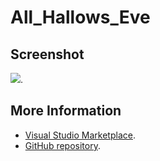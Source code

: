 # All_Hallows_Eve



## Screenshot
![](https://raw.githubusercontent.com/gerane/VSCodeThemes/master/gerane.Theme-All_Hallows_Eve/screenshot.PNG).


## More Information
* [Visual Studio Marketplace](https://marketplace.visualstudio.com/items/gerane.Theme-All_Hallows_Eve).
* [GitHub repository](https://github.com/gerane/VSCodeThemes).
